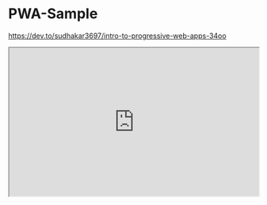 # PWA-Sample
https://dev.to/sudhakar3697/intro-to-progressive-web-apps-34oo

<iframe src="https://dev.to/sudhakar3697/intro-to-progressive-web-apps-34oo" style="width:100%; height:300px;"
></iframe>

